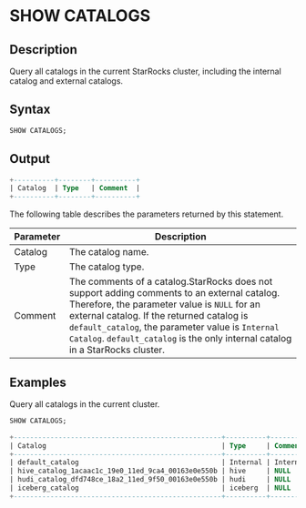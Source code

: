 # SHOW CATALOGS

## Description

Query all catalogs in the current StarRocks cluster, including the internal catalog and external catalogs.

## Syntax

```SQL
SHOW CATALOGS;
```

## Output

```SQL
+----------+--------+----------+
| Catalog  | Type   | Comment  |
+----------+--------+----------+
```

The following table describes the parameters returned by this statement.

| **Parameter** | **Description**                                              |
| ------------- | ------------------------------------------------------------ |
| Catalog       | The catalog name.                                            |
| Type          | The catalog type.                                            |
| Comment       | The comments of a catalog.StarRocks does not support adding comments to an external catalog. Therefore, the parameter value is `NULL` for an external catalog. If the returned catalog is `default_catalog`, the parameter value is `Internal Catalog`. `default_catalog` is the only internal catalog in a StarRocks cluster. |

## Examples

Query all catalogs in the current cluster.

```SQL
SHOW CATALOGS;

+---------------------------------------------------+----------+------------------+
| Catalog                                           | Type     | Comment          |
+---------------------------------------------------+----------+------------------+
| default_catalog                                   | Internal | Internal Catalog |
| hive_catalog_1acaac1c_19e0_11ed_9ca4_00163e0e550b | hive     | NULL             |
| hudi_catalog_dfd748ce_18a2_11ed_9f50_00163e0e550b | hudi     | NULL             |
| iceberg_catalog                                   | iceberg  | NULL             |
+---------------------------------------------------+----------+------------------+
```

